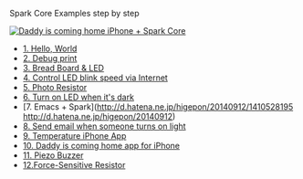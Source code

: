 Spark Core Examples step by step

[![Daddy is coming home iPhone + Spark Core](http://img.youtube.com/vi/cDlI7TF49do/0.jpg)](http://www.youtube.com/watch?v=cDlI7TF49do)

- [1. Hello, World](http://d.hatena.ne.jp/higepon/20140908/1410148835)
- [2. Debug print](http://d.hatena.ne.jp/higepon/20140908/1410150226)
- [3. Bread Board & LED](http://d.hatena.ne.jp/higepon/20140908/1410180059)
- [4. Control LED blink speed via Internet](http://d.hatena.ne.jp/higepon/20140909/1410229118)
- [5. Photo Resistor](http://d.hatena.ne.jp/higepon/20140910/1410324317)
- [6. Turn on LED when it's dark](http://d.hatena.ne.jp/higepon/20140910/1410353300)
- [7. Emacs + Spark](http://d.hatena.ne.jp/higepon/20140912/1410528195 http://d.hatena.ne.jp/higepon/20140912)
- [8. Send email when someone turns on light](http://d.hatena.ne.jp/higepon/20140915/1410733266)
- [9. Temperature iPhone App](http://d.hatena.ne.jp/higepon/20140915/1410784693)
- [10. Daddy is coming home app for iPhone](http://d.hatena.ne.jp/higepon/20140921/1411252757)
- [11. Piezo Buzzer](http://d.hatena.ne.jp/higepon/20140925/1411573952)
- [12.Force-Sensitive Resistor](http://d.hatena.ne.jp/higepon/20140927/1411823464)
